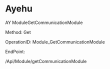#     Ayehu


AY ModuleGetCommunicationModule

Method: Get

OperationID: Module_GetCommunicationModule

EndPoint:

/Api/Module/getCommunicationModule
